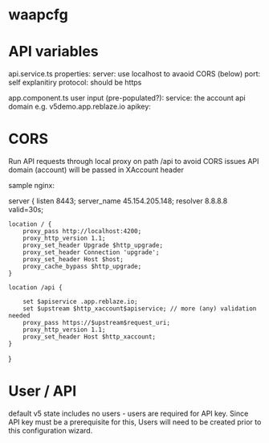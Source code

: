 # waapcfg

# API variables

api.service.ts properties:
server: use localhost to avaoid CORS (below)
port: self explanitiry
protocol: should be https

app.component.ts user input (pre-populated?):
service: the account api domain e.g. v5demo.app.reblaze.io
apikey: 

# CORS
Run API requests through local proxy on path /api to avoid CORS issues
API domain (account) will be passed in XAccount header

sample nginx:

server {
    listen 8443;
    server_name 45.154.205.148;
    resolver 8.8.8.8 valid=30s;

    location / {
        proxy_pass http://localhost:4200;
        proxy_http_version 1.1;
        proxy_set_header Upgrade $http_upgrade;
        proxy_set_header Connection 'upgrade';
        proxy_set_header Host $host;
        proxy_cache_bypass $http_upgrade;
    }

    location /api {

        set $apiservice .app.reblaze.io;
        set $upstream $http_xaccount$apiservice; // more (any) validation needed
        proxy_pass https://$upstream$request_uri;
        proxy_http_version 1.1;
        proxy_set_header Host $http_xaccount;
    }
}

# User / API
default v5 state includes no users - users are required for API key.  Since API key must be a prerequisite for this, Users will need to be created prior to this configuration wizard.


